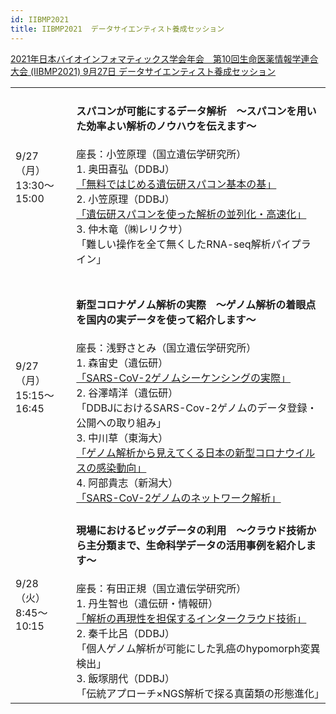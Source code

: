 ```yaml
---
id: IIBMP2021
title: IIBMP2021  データサイエンティスト養成セッション
---
```




[2021年日本バイオインフォマティックス学会年会　第10回生命医薬情報学連合大会 (IIBMP2021) 9月27日 データサイエンティスト養成セッション](https://www.jsbi.org/iibmp2021/ddbj_session/)

  <table>
  <tr>
  <td>9/27（月）<br />13:30〜15:00</td> 
  <td>
  <h4>スパコンが可能にするデータ解析　〜スパコンを用いた効率よい解析のノウハウを伝えます〜</h4>
  座長：小笠原理（国立遺伝学研究所）
  <br />
  1. 奥田喜弘（DDBJ）<br /><a href="https://www.youtube.com/playlist?list=PL_dbAF_dbOEqpnyqPlXxwZTpjmrNsPy50">「無料ではじめる遺伝研スパコン基本の基」</a>
  <br />
  2. 小笠原理（DDBJ）<br /><a href="https://www.youtube.com/playlist?list=PL_dbAF_dbOErzUIYuBu_4DSQCv-X3pARC">「遺伝研スパコンを使った解析の並列化・高速化」</a>
  <br />
  3. 仲木竜（㈱レリクサ）<br />「難しい操作を全て無くしたRNA-seq解析パイプライン」
  </td>
  </tr>
  
  <tr>
  <td>9/27（月）<br />15:15〜16:45</td>
  <td>
　<h4>新型コロナゲノム解析の実際　〜ゲノム解析の着眼点を国内の実データを使って紹介します〜</h4>
  座長：浅野さとみ（国立遺伝学研究所）
  <br />
  1. 森宙史（遺伝研）<br /><a href="https://www.youtube.com/playlist?list=PL_dbAF_dbOEoFmjuLCs5yqTV01RcNGqNQ">「SARS-CoV-2ゲノムシーケンシングの実際」</a>
  <br />
  2. 谷澤靖洋（遺伝研）<br />「DDBJにおけるSARS-Cov-2ゲノムのデータ登録・公開への取り組み」
  <br />
  3. 中川草（東海大）<br /><a href="https://www.youtube.com/playlist?list=PL_dbAF_dbOErw9z5bzxrM0psq_HaBeslU">「ゲノム解析から見えてくる日本の新型コロナウイルスの感染動向」</a>
  <br />
  4. 阿部貴志（新潟大）<br /><a href="https://www.youtube.com/playlist?list=PL_dbAF_dbOEpKA5dWTiHIkLTKefc0yqLt">「SARS-CoV-2ゲノムのネットワーク解析」</a>
  </td>
  </tr>
  
  <tr>
  <td>9/28（火）<br />8:45〜10:15</td>
  <td>
  <h4>現場におけるビッグデータの利用　〜クラウド技術から主分類まで、生命科学データの活用事例を紹介します〜</h4>
  座長：有田正規（国立遺伝学研究所）
  <br />
  1. 丹生智也（遺伝研・情報研）<br /><a href="https://www.youtube.com/playlist?list=PL_dbAF_dbOEorgG4AHl5ws_y_JFhELLPh">「解析の再現性を担保するインタークラウド技術」</a>
  <br />
  2. 秦千比呂（DDBJ）<br />「個人ゲノム解析が可能にした乳癌のhypomorph変異検出」
  <br />
  3. 飯塚朋代（DDBJ）<br />「伝統アプローチ×NGS解析で探る真菌類の形態進化」
  </td>
  </tr>
  </table>


